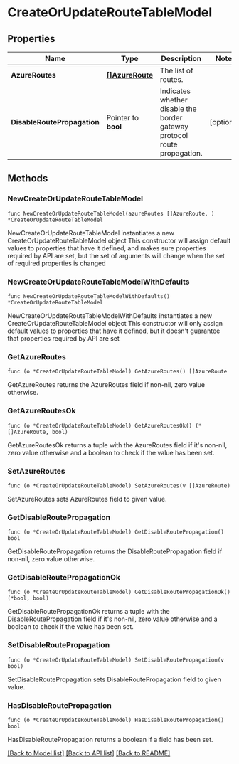 # CreateOrUpdateRouteTableModel

## Properties

Name | Type | Description | Notes
------------ | ------------- | ------------- | -------------
**AzureRoutes** | [**[]AzureRoute**](AzureRoute.md) | The list of routes. | 
**DisableRoutePropagation** | Pointer to **bool** | Indicates whether disable the border gateway protocol route propagation. | [optional] 

## Methods

### NewCreateOrUpdateRouteTableModel

`func NewCreateOrUpdateRouteTableModel(azureRoutes []AzureRoute, ) *CreateOrUpdateRouteTableModel`

NewCreateOrUpdateRouteTableModel instantiates a new CreateOrUpdateRouteTableModel object
This constructor will assign default values to properties that have it defined,
and makes sure properties required by API are set, but the set of arguments
will change when the set of required properties is changed

### NewCreateOrUpdateRouteTableModelWithDefaults

`func NewCreateOrUpdateRouteTableModelWithDefaults() *CreateOrUpdateRouteTableModel`

NewCreateOrUpdateRouteTableModelWithDefaults instantiates a new CreateOrUpdateRouteTableModel object
This constructor will only assign default values to properties that have it defined,
but it doesn't guarantee that properties required by API are set

### GetAzureRoutes

`func (o *CreateOrUpdateRouteTableModel) GetAzureRoutes() []AzureRoute`

GetAzureRoutes returns the AzureRoutes field if non-nil, zero value otherwise.

### GetAzureRoutesOk

`func (o *CreateOrUpdateRouteTableModel) GetAzureRoutesOk() (*[]AzureRoute, bool)`

GetAzureRoutesOk returns a tuple with the AzureRoutes field if it's non-nil, zero value otherwise
and a boolean to check if the value has been set.

### SetAzureRoutes

`func (o *CreateOrUpdateRouteTableModel) SetAzureRoutes(v []AzureRoute)`

SetAzureRoutes sets AzureRoutes field to given value.


### GetDisableRoutePropagation

`func (o *CreateOrUpdateRouteTableModel) GetDisableRoutePropagation() bool`

GetDisableRoutePropagation returns the DisableRoutePropagation field if non-nil, zero value otherwise.

### GetDisableRoutePropagationOk

`func (o *CreateOrUpdateRouteTableModel) GetDisableRoutePropagationOk() (*bool, bool)`

GetDisableRoutePropagationOk returns a tuple with the DisableRoutePropagation field if it's non-nil, zero value otherwise
and a boolean to check if the value has been set.

### SetDisableRoutePropagation

`func (o *CreateOrUpdateRouteTableModel) SetDisableRoutePropagation(v bool)`

SetDisableRoutePropagation sets DisableRoutePropagation field to given value.

### HasDisableRoutePropagation

`func (o *CreateOrUpdateRouteTableModel) HasDisableRoutePropagation() bool`

HasDisableRoutePropagation returns a boolean if a field has been set.


[[Back to Model list]](../README.md#documentation-for-models) [[Back to API list]](../README.md#documentation-for-api-endpoints) [[Back to README]](../README.md)


